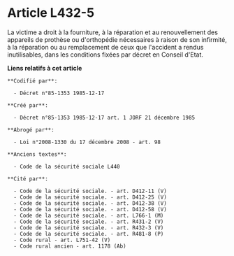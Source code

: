 # Article L432-5

La victime a droit à la fourniture, à la réparation et au renouvellement des appareils de prothèse ou d'orthopédie
nécessaires à raison de son infirmité, à la réparation ou au remplacement de ceux que l'accident a rendus inutilisables, dans
les conditions fixées par décret en Conseil d'Etat.

**Liens relatifs à cet article**

	**Codifié par**:

	  - Décret n°85-1353 1985-12-17

	**Créé par**:

	  - Décret n°85-1353 1985-12-17 art. 1 JORF 21 décembre 1985

	**Abrogé par**:

	  - Loi n°2008-1330 du 17 décembre 2008 - art. 98

	**Anciens textes**:

	  - Code de la sécurité sociale L440

	**Cité par**:

	  - Code de la sécurité sociale. - art. D412-11 (V)
	  - Code de la sécurité sociale. - art. D412-25 (V)
	  - Code de la sécurité sociale. - art. D412-38 (V)
	  - Code de la sécurité sociale. - art. D412-58 (V)
	  - Code de la sécurité sociale. - art. L766-1 (M)
	  - Code de la sécurité sociale. - art. R431-2 (V)
	  - Code de la sécurité sociale. - art. R432-3 (V)
	  - Code de la sécurité sociale. - art. R481-8 (P)
	  - Code rural - art. L751-42 (V)
	  - Code rural ancien - art. 1178 (Ab)
